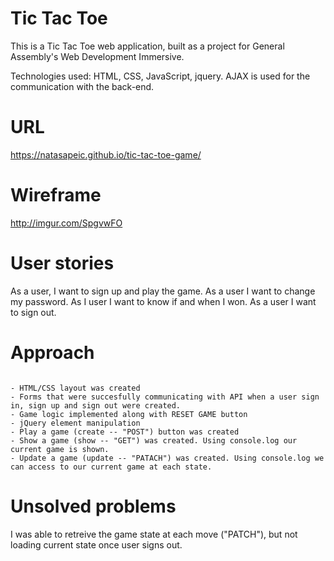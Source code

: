 # Tic Tac Toe


This is a Tic Tac Toe web application, built as a project for General Assembly's Web Development Immersive.

Technologies used: HTML, CSS, JavaScript, jquery. AJAX is used for the communication with the back-end.


# URL

https://natasapeic.github.io/tic-tac-toe-game/


# Wireframe

http://imgur.com/SpgvwFO


# User stories

As a user, I want to sign up and play the game.
As a user I want to change my password.
As I user I want to know if and when I won.
As a user I want to sign out.

# Approach

```

- HTML/CSS layout was created
- Forms that were succesfully communicating with API when a user sign in, sign up and sign out were created.
- Game logic implemented along with RESET GAME button
- jQuery element manipulation
- Play a game (create -- "POST") button was created
- Show a game (show -- "GET") was created. Using console.log our current game is shown.
- Update a game (update -- "PATACH") was created. Using console.log we can access to our current game at each state.

```

# Unsolved problems

I was able to retreive the game state at each move ("PATCH"), but not loading current state once user signs out. 
